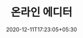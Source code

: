 ---
title: "온라인 에디터"
date: 2020-12-11T17:23:05+05:30
description: 온라인 코드 편집기.
category: Online Editor
enableBio: true
---